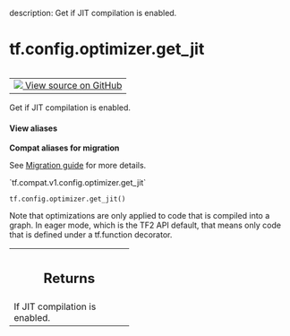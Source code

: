 description: Get if JIT compilation is enabled.

<div itemscope itemtype="http://developers.google.com/ReferenceObject">
<meta itemprop="name" content="tf.config.optimizer.get_jit" />
<meta itemprop="path" content="Stable" />
</div>

# tf.config.optimizer.get_jit

<!-- Insert buttons and diff -->

<table class="tfo-notebook-buttons tfo-api nocontent" align="left">
<td>
  <a target="_blank" href="https://github.com/tensorflow/tensorflow/blob/r2.4/tensorflow/python/framework/config.py#L147-L158">
    <img src="https://www.tensorflow.org/images/GitHub-Mark-32px.png" />
    View source on GitHub
  </a>
</td>
</table>



Get if JIT compilation is enabled.

<section class="expandable">
  <h4 class="showalways">View aliases</h4>
  <p>
<b>Compat aliases for migration</b>
<p>See
<a href="https://www.tensorflow.org/guide/migrate">Migration guide</a> for
more details.</p>
<p>`tf.compat.v1.config.optimizer.get_jit`</p>
</p>
</section>

<pre class="devsite-click-to-copy prettyprint lang-py tfo-signature-link">
<code>tf.config.optimizer.get_jit()
</code></pre>



<!-- Placeholder for "Used in" -->

Note that optimizations are only applied to code that is compiled into a
graph. In eager mode, which is the TF2 API default, that means only code that
is defined under a tf.function decorator.

<!-- Tabular view -->
 <table class="responsive fixed orange">
<colgroup><col width="214px"><col></colgroup>
<tr><th colspan="2"><h2 class="add-link">Returns</h2></th></tr>
<tr class="alt">
<td colspan="2">
If JIT compilation is enabled.
</td>
</tr>

</table>

